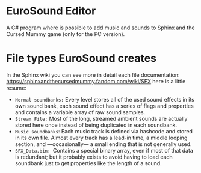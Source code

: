 # EuroSound Editor
A C# program where is possible to add music and sounds to Sphinx and the Cursed Mummy game (only for the PC version).

# File types EuroSound creates
In the Sphinx wiki you can see more in detail each file documentation: https://sphinxandthecursedmummy.fandom.com/wiki/SFX here is a little resume:
- `Normal soundbanks:` Every level stores all of the used sound effects in its own sound bank, each sound effect has a series of flags and properties and contains a variable array of raw sound samples.
- `Stream File:` Most of the long, streamed ambient sounds are actually stored here once instead of being duplicated in each soundbank.
- `Music soundbanks`: Each music track is defined via hashcode and stored in its own file. Almost every track has a lead-in time, a middle looping section, and —occasionally— a small ending that is not generally used.
- `SFX_Data.bin: `Contains a special binary array, even if most of that data is redundant; but it probably exists to avoid having to load each soundbank just to get properties like the length of a sound.
